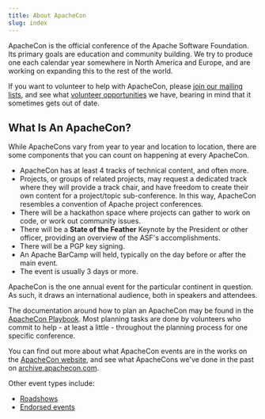 ```yaml
---
title: About ApacheCon
slug: index
---
```


ApacheCon is the official conference of the Apache Software Foundation.
Its primary goals are education and community building. We try to
produce one each calendar year somewhere in North America and Europe,
and are working on expanding this to the rest of the world.

If you want to volunteer to help with ApacheCon, please 
[join our mailing lists](/involved/mailing-lists.html), 
and see what [volunteer opportunities](/about/apachecon/volunteer.html) we have, 
bearing in mind that it sometimes gets out of date.

## What Is An ApacheCon?

While ApacheCons vary from year to year and location to location, there
are some components that you can count on happening at every ApacheCon.

 - ApacheCon has at least 4 tracks of technical content, and often more.
 - Projects, or groups of related projects, may request a dedicated
   track where they will provide a track chair, and have freedom to
   create their own content for a project/topic sub-conference. In this
   way, ApacheCon resembles a convention of Apache project conferences.
 - There will be a hackathon space where projects can gather to work on
   code, or work out community issues.
 - There will be a **State of the Feather** Keynote by the President or 
   other officer, providing an overview of the ASF's accomplishments.
 - There will be a PGP key signing.
 - An Apache BarCamp will held, typically on the day before or after the
   main event.
 - The event is usually 3 days or more.

ApacheCon is the one annual event for the particular continent in
question. As such, it draws an international audience, both in 
speakers and attendees.

The documentation around how to plan an ApacheCon may be found in the
[ApacheCon Playbook](/about/apachecon/playbook.html).  Most planning tasks 
are done by volunteers who commit to help - at least a little - throughout 
the planning process for one specific conference.

You can find out more about what ApacheCon events are in the works on
the [ApacheCon website](https://apachecon.com/), and see what ApacheCons
we've done in the past on
[archive.apachecon.com](http://archive.apachecon.com/).

Other event types include:

  - [Roadshows](/about/roadshow.html)
  - [Endorsed events](/about/endorsed.html)
